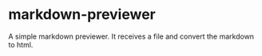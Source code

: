 # markdown-previewer

A simple markdown previewer. It receives a file and convert the markdown
to html.
